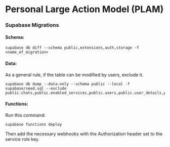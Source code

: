 # Personal Large Action Model (PLAM)

### Supabase Migrations

#### Schema:

```
supabase db diff --schema public,extensions,auth,storage -f <name_of_migration>
```

#### Data:

As a general rule, if the table can be modified by users, exclude it.

```
supabase db dump --data-only --schema public --local -f supabase/seed.sql --exclude public.chats,public.enabled_services,public.users,public.user_details,public.external_accounts
```

#### Functions:

Run this command:

```
supabase functions deploy
```

Then add the necessary webhooks with the Authorization header set to the service role key.